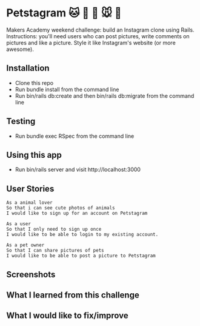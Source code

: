 # Petstagram :cat: :dog: :rabbit: :mouse: :snake:


Makers Academy weekend challenge: build an Instagram clone using Rails. Instructions: you'll need users who can post pictures, write comments on pictures and like a picture. Style it like Instagram's website (or more awesome).

## Installation
* Clone this repo
* Run bundle install from the command line
* Run bin/rails db:create and then bin/rails  db:migrate from the command line

## Testing
* Run bundle exec RSpec from the command line

## Using this app

* Run bin/rails server and visit http://localhost:3000

## User Stories

```
As a animal lover
So that i can see cute photos of animals
I would like to sign up for an account on Petstagram

As a user
So that I only need to sign up once
I would like to be able to login to my existing account.

As a pet owner
So that I can share pictures of pets
I would like to be able to post a picture to Petstagram

```

## Screenshots

## What I learned from this challenge

## What I would like to fix/improve
